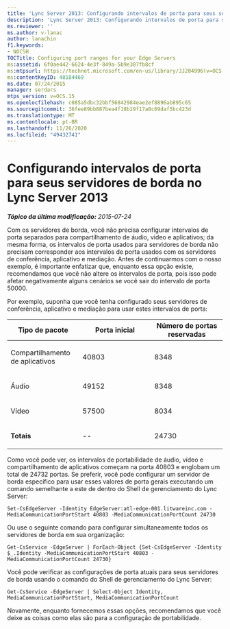 ```yaml
---
title: 'Lync Server 2013: Configurando intervalos de porta para seus servidores de borda'
description: 'Lync Server 2013: Configurando intervalos de porta para seus servidores de borda.'
ms.reviewer: ''
ms.author: v-lanac
author: lanachin
f1.keywords:
- NOCSH
TOCTitle: Configuring port ranges for your Edge Servers
ms:assetid: 6f0ae442-6624-4e3f-849a-5b9e387fb8cf
ms:mtpsurl: https://technet.microsoft.com/en-us/library/JJ204996(v=OCS.15)
ms:contentKeyID: 48184469
ms.date: 07/24/2015
manager: serdars
mtps_version: v=OCS.15
ms.openlocfilehash: c085a5dbc32bbf56842984eae2ef8896ab895c65
ms.sourcegitcommit: 36fee89bb887bea4f18b19f17a8c69daf5bc423d
ms.translationtype: MT
ms.contentlocale: pt-BR
ms.lasthandoff: 11/26/2020
ms.locfileid: "49432741"
---
```

# <a name="configuring-port-ranges-for-your-edge-servers-in-lync-server-2013"></a>Configurando intervalos de porta para seus servidores de borda no Lync Server 2013

<div data-xmlns="http://www.w3.org/1999/xhtml">

<div class="topic" data-xmlns="http://www.w3.org/1999/xhtml" data-msxsl="urn:schemas-microsoft-com:xslt" data-cs="https://msdn.microsoft.com/">

<div data-asp="https://msdn2.microsoft.com/asp">



</div>

<div id="mainSection">

<div id="mainBody">

<span> </span>

_**Tópico da última modificação:** 2015-07-24_

Com os servidores de borda, você não precisa configurar intervalos de porta separados para compartilhamento de áudio, vídeo e aplicativos; da mesma forma, os intervalos de porta usados para servidores de borda não precisam corresponder aos intervalos de porta usados com os servidores de conferência, aplicativo e mediação. Antes de continuarmos com o nosso exemplo, é importante enfatizar que, enquanto essa opção existe, recomendamos que você não altere os intervalos de porta, pois isso pode afetar negativamente alguns cenários se você sair do intervalo de porta 50000.

Por exemplo, suponha que você tenha configurado seus servidores de conferência, aplicativo e mediação para usar estes intervalos de porta:


<table>
<colgroup>
<col style="width: 33%" />
<col style="width: 33%" />
<col style="width: 33%" />
</colgroup>
<thead>
<tr class="header">
<th>Tipo de pacote</th>
<th>Porta inicial</th>
<th>Número de portas reservadas</th>
</tr>
</thead>
<tbody>
<tr class="odd">
<td><p>Compartilhamento de aplicativos</p></td>
<td><p>40803</p></td>
<td><p>8348</p></td>
</tr>
<tr class="even">
<td><p>Áudio</p></td>
<td><p>49152</p></td>
<td><p>8348</p></td>
</tr>
<tr class="odd">
<td><p>Vídeo</p></td>
<td><p>57500</p></td>
<td><p>8034</p></td>
</tr>
<tr class="even">
<td><p><strong>Totais</strong></p></td>
<td><p>--</p></td>
<td><p>24730</p></td>
</tr>
</tbody>
</table>


Como você pode ver, os intervalos de portabilidade de áudio, vídeo e compartilhamento de aplicativos começam na porta 40803 e englobam um total de 24732 portas. Se preferir, você pode configurar um servidor de borda específico para usar esses valores de porta gerais executando um comando semelhante a este de dentro do Shell de gerenciamento do Lync Server:

    Set-CsEdgeServer -Identity EdgeServer:atl-edge-001.litwareinc.com -MediaCommunicationPortStart 40803 -MediaCommunicationPortCount 24730

Ou use o seguinte comando para configurar simultaneamente todos os servidores de borda em sua organização:

    Get-CsService -EdgeServer | ForEach-Object {Set-CsEdgeServer -Identity $_.Identity -MediaCommunicationPortStart 40803 -MediaCommunicationPortCount 24730}

Você pode verificar as configurações de porta atuais para seus servidores de borda usando o comando do Shell de gerenciamento do Lync Server:

    Get-CsService -EdgeServer | Select-Object Identity, MediaCommunicationPortStart, MediaCommunicationPortCount

Novamente, enquanto fornecemos essas opções, recomendamos que você deixe as coisas como elas são para a configuração de portabilidade.

</div>

<span> </span>

</div>

</div>

</div>

